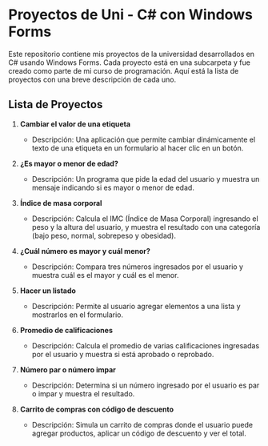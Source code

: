 # Proyectos de Uni - C# con Windows Forms

Este repositorio contiene mis proyectos de la universidad desarrollados en C# usando Windows Forms. Cada proyecto está en una subcarpeta y fue creado como parte de mi curso de programación. Aquí está la lista de proyectos con una breve descripción de cada uno.

## Lista de Proyectos

1. **Cambiar el valor de una etiqueta**  
   - Descripción: Una aplicación que permite cambiar dinámicamente el texto de una etiqueta en un formulario al hacer clic en un botón.

2. **¿Es mayor o menor de edad?**  
   - Descripción: Un programa que pide la edad del usuario y muestra un mensaje indicando si es mayor o menor de edad.

3. **Índice de masa corporal**  
   - Descripción: Calcula el IMC (Índice de Masa Corporal) ingresando el peso y la altura del usuario, y muestra el resultado con una categoría (bajo peso, normal, sobrepeso y obesidad).

4. **¿Cuál número es mayor y cuál menor?**  
   - Descripción: Compara tres números ingresados por el usuario y muestra cuál es el mayor y cuál es el menor.

5. **Hacer un listado**   
   - Descripción: Permite al usuario agregar elementos a una lista y mostrarlos en el formulario.

6. **Promedio de calificaciones**   
   - Descripción: Calcula el promedio de varias calificaciones ingresadas por el usuario y muestra si está aprobado o reprobado.

7. **Número par o número impar**  
   - Descripción: Determina si un número ingresado por el usuario es par o impar y muestra el resultado.

8. **Carrito de compras con código de descuento**  
   - Descripción: Simula un carrito de compras donde el usuario puede agregar productos, aplicar un código de descuento y ver el total.
